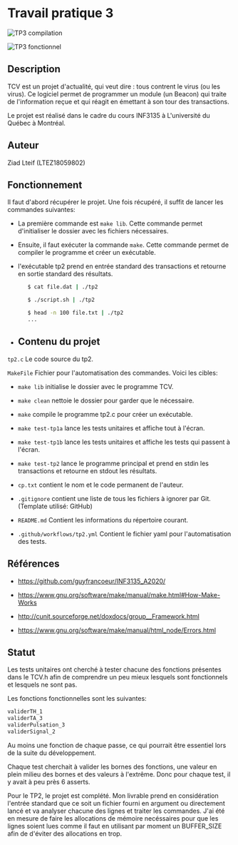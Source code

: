 # Travail pratique 3

![TP3 compilation](https://github.com/opdelta/inf3135-a2020/workflows/test-c/badge.svg)

![TP3 fonctionnel](https://github.com/opdelta/inf3135-a2020/workflows/test-f/badge.svg)


   ## Description

 TCV est un projet d'actualité, qui veut dire : tous contrent le virus (ou les virus). Ce logiciel permet de programmer un module (un Beacon) qui traite de l'information reçue
 et qui réagit en émettant à son tour des transactions.
 
 Le projet est réalisé dans le cadre du cours INF3135 à L'université du Québec à Montréal.

   ## Auteur

   Ziad Lteif (LTEZ18059802)

   ## Fonctionnement
   
Il faut d'abord récupérer le projet. Une fois récupéré, il suffit de lancer les commandes suivantes:

- La première commande est ```make lib```. Cette commande permet d'initialiser le dossier avec les fichiers nécessaires.

- Ensuite, il faut exécuter la commande ```make```. Cette commande permet de compiler le programme et créer un exécutable.

- l'exécutable tp2 prend en entrée standard des transactions et retourne en sortie standard des résultats. 

   ```bash
      $ cat file.dat | ./tp2

      $ ./script.sh | ./tp2

      $ head -n 100 file.txt | ./tp2
      ...
   ```
- 
   ## Contenu du projet

```tp2.c``` Le code source du tp2.

```MakeFile``` Fichier pour l'automatisation des commandes. Voici les cibles:

   - ```make lib``` initialise le dossier avec le programme TCV.

   - ```make clean``` nettoie le dossier pour garder que le nécessaire.
   
   - ```make``` compile le programme tp2.c pour créer un exécutable.
   
   - ```make test-tp1a``` lance les tests unitaires et affiche tout à l'écran.

   - ```make test-tp1b``` lance les tests unitaires et affiche les tests qui passent à l'écran.
   
   - ```make test-tp2``` lance le programme principal et prend en stdin les transactions et retourne en stdout les résultats.

   - ```cp.txt```  contient le nom et le code permanent de l'auteur.

   - ```.gitignore``` contient une liste de tous les fichiers à ignorer par Git. (Template utilisé: GitHub)

   - ```README.md``` Contient les informations du répertoire courant.

   - ```.github/workflows/tp2.yml``` Contient le fichier yaml pour l'automatisation des tests.

   ## Références

   - https://github.com/guyfrancoeur/INF3135_A2020/
   
   - https://www.gnu.org/software/make/manual/make.html#How-Make-Works
   
   - http://cunit.sourceforge.net/doxdocs/group__Framework.html
   
   - https://www.gnu.org/software/make/manual/html_node/Errors.html
   
   
   ## Statut

Les tests unitaires ont cherché à tester chacune des fonctions présentes dans le TCV.h afin de comprendre un peu mieux lesquels sont fonctionnels et lesquels ne sont pas.

Les fonctions fonctionnelles sont les suivantes:
```bash
validerTH_1
validerTA_3
validerPulsation_3
validerSignal_2
```
   Au moins une fonction de chaque passe, ce qui pourrait être essentiel lors de la suite du développement.
   
   Chaque test cherchait à valider les bornes des fonctions, une valeur en plein milieu des bornes et des valeurs à l'extrême. Donc pour chaque test, il y avait à peu près 6 asserts.

Pour le TP2, le projet est complété. Mon livrable prend en considération l'entrée standard que ce soit un fichier fourni en argument ou directement lancé et va analyser chacune des lignes et traiter les commandes. J'ai été en mesure de faire les allocations de mémoire necéssaires pour que les lignes soient lues comme il faut en utilisant par moment un BUFFER_SIZE afin de d'éviter des allocations en trop.


[Lien vers le fichier de réflexion]:reflexion.md
